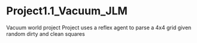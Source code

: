 # Project1.1_Vacuum_JLM
Vacuum world project
Project uses a reflex agent to parse a 4x4 grid given random dirty and clean squares

